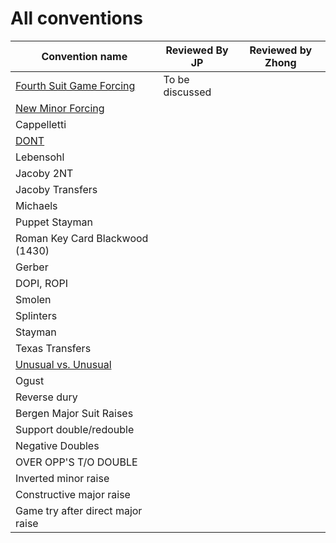 # All conventions

| Convention name | Reviewed By JP | Reviewed by Zhong |
| --- | --- | --- |
| [Fourth Suit Game Forcing](fourth_suit_forcing.md) | To be discussed | |
| [New Minor Forcing](new-minor-forcing.md) | | |
| Cappelletti | | |
| [DONT](dont.md) | | |
| Lebensohl | | |
| Jacoby 2NT | | |
| Jacoby Transfers | | |
| Michaels | | |
| Puppet Stayman | | |
| Roman Key Card Blackwood (1430) | | |
| Gerber | | |
| DOPI, ROPI | | |
| Smolen | | |
| Splinters | | |
| Stayman | | |
| Texas Transfers | | |
| [Unusual vs. Unusual](unusual-over-unusual.md) | | |
| Ogust | | |
| Reverse dury | | |
| Bergen Major Suit Raises | | |
| Support double/redouble | | |
| Negative Doubles | | |
| OVER OPP'S T/O DOUBLE | | |
| Inverted minor raise | | |
| Constructive major raise | | |
| Game try after direct major raise | | |
